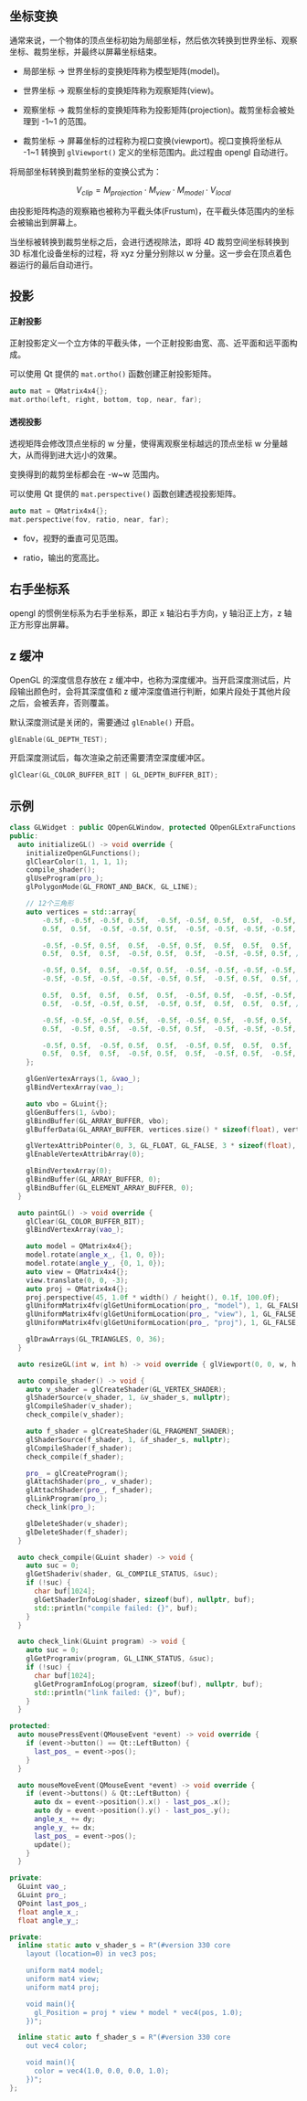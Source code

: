 ## 坐标变换

通常来说，一个物体的顶点坐标初始为局部坐标，然后依次转换到世界坐标、观察坐标、裁剪坐标，并最终以屏幕坐标结束。

- 局部坐标 -> 世界坐标的变换矩阵称为模型矩阵(model)。

- 世界坐标 -> 观察坐标的变换矩阵称为观察矩阵(view)。

- 观察坐标 -> 裁剪坐标的变换矩阵称为投影矩阵(projection)。裁剪坐标会被处理到 -1~1 的范围。

- 裁剪坐标 -> 屏幕坐标的过程称为视口变换(viewport)。视口变换将坐标从 -1~1 转换到 `glViewport()` 定义的坐标范围内。此过程由 opengl 自动进行。

将局部坐标转换到裁剪坐标的变换公式为：

$$
V_{clip} = M_{projection} \cdot M_{view} \cdot M_{model} \cdot V_{local}
$$

由投影矩阵构造的观察箱也被称为平截头体(Frustum)，在平截头体范围内的坐标会被输出到屏幕上。

当坐标被转换到裁剪坐标之后，会进行透视除法，即将 4D 裁剪空间坐标转换到 3D 标准化设备坐标的过程，将 xyz 分量分别除以 w 分量。这一步会在顶点着色器运行的最后自动进行。

## 投影

#### 正射投影

正射投影定义一个立方体的平截头体，一个正射投影由宽、高、近平面和远平面构成。

可以使用 Qt 提供的 `mat.ortho()` 函数创建正射投影矩阵。

```cpp
auto mat = QMatrix4x4{};
mat.ortho(left, right, bottom, top, near, far);
```

#### 透视投影

透视矩阵会修改顶点坐标的 w 分量，使得离观察坐标越远的顶点坐标 w 分量越大，从而得到进大远小的效果。

变换得到的裁剪坐标都会在 -w~w 范围内。

可以使用 Qt 提供的 `mat.perspective()` 函数创建透视投影矩阵。

```cpp
auto mat = QMatrix4x4{};
mat.perspective(fov, ratio, near, far);
```

- fov，视野的垂直可见范围。

- ratio，输出的宽高比。

## 右手坐标系

opengl 的惯例坐标系为右手坐标系，即正 x 轴沿右手方向，y 轴沿正上方，z 轴正方形穿出屏幕。

## z 缓冲

OpenGL 的深度信息存放在 z 缓冲中，也称为深度缓冲。当开启深度测试后，片段输出颜色时，会将其深度值和 z 缓冲深度值进行判断，如果片段处于其他片段之后，会被丢弃，否则覆盖。

默认深度测试是关闭的，需要通过 `glEnable()` 开启。

```cpp
glEnable(GL_DEPTH_TEST);
```

开启深度测试后，每次渲染之前还需要清空深度缓冲区。

```cpp
glClear(GL_COLOR_BUFFER_BIT | GL_DEPTH_BUFFER_BIT);
```

## 示例

```cpp
class GLWidget : public QOpenGLWindow, protected QOpenGLExtraFunctions {
public:
  auto initializeGL() -> void override {
    initializeOpenGLFunctions();
    glClearColor(1, 1, 1, 1);
    compile_shader();
    glUseProgram(pro_);
    glPolygonMode(GL_FRONT_AND_BACK, GL_LINE);

    // 12个三角形
    auto vertices = std::array{
        -0.5f, -0.5f, -0.5f, 0.5f,  -0.5f, -0.5f, 0.5f,  0.5f,  -0.5f,
        0.5f,  0.5f,  -0.5f, -0.5f, 0.5f,  -0.5f, -0.5f, -0.5f, -0.5f, //

        -0.5f, -0.5f, 0.5f,  0.5f,  -0.5f, 0.5f,  0.5f,  0.5f,  0.5f,
        0.5f,  0.5f,  0.5f,  -0.5f, 0.5f,  0.5f,  -0.5f, -0.5f, 0.5f, //

        -0.5f, 0.5f,  0.5f,  -0.5f, 0.5f,  -0.5f, -0.5f, -0.5f, -0.5f,
        -0.5f, -0.5f, -0.5f, -0.5f, -0.5f, 0.5f,  -0.5f, 0.5f,  0.5f, //

        0.5f,  0.5f,  0.5f,  0.5f,  0.5f,  -0.5f, 0.5f,  -0.5f, -0.5f,
        0.5f,  -0.5f, -0.5f, 0.5f,  -0.5f, 0.5f,  0.5f,  0.5f,  0.5f, //

        -0.5f, -0.5f, -0.5f, 0.5f,  -0.5f, -0.5f, 0.5f,  -0.5f, 0.5f,
        0.5f,  -0.5f, 0.5f,  -0.5f, -0.5f, 0.5f,  -0.5f, -0.5f, -0.5f, //

        -0.5f, 0.5f,  -0.5f, 0.5f,  0.5f,  -0.5f, 0.5f,  0.5f,  0.5f,
        0.5f,  0.5f,  0.5f,  -0.5f, 0.5f,  0.5f,  -0.5f, 0.5f,  -0.5f, //
    };

    glGenVertexArrays(1, &vao_);
    glBindVertexArray(vao_);

    auto vbo = GLuint{};
    glGenBuffers(1, &vbo);
    glBindBuffer(GL_ARRAY_BUFFER, vbo);
    glBufferData(GL_ARRAY_BUFFER, vertices.size() * sizeof(float), vertices.data(), GL_STATIC_DRAW);

    glVertexAttribPointer(0, 3, GL_FLOAT, GL_FALSE, 3 * sizeof(float), (void *)0);
    glEnableVertexAttribArray(0);

    glBindVertexArray(0);
    glBindBuffer(GL_ARRAY_BUFFER, 0);
    glBindBuffer(GL_ELEMENT_ARRAY_BUFFER, 0);
  }

  auto paintGL() -> void override {
    glClear(GL_COLOR_BUFFER_BIT);
    glBindVertexArray(vao_);

    auto model = QMatrix4x4{};
    model.rotate(angle_x_, {1, 0, 0});
    model.rotate(angle_y_, {0, 1, 0});
    auto view = QMatrix4x4{};
    view.translate(0, 0, -3);
    auto proj = QMatrix4x4{};
    proj.perspective(45, 1.0f * width() / height(), 0.1f, 100.0f);
    glUniformMatrix4fv(glGetUniformLocation(pro_, "model"), 1, GL_FALSE, model.data());
    glUniformMatrix4fv(glGetUniformLocation(pro_, "view"), 1, GL_FALSE, view.data());
    glUniformMatrix4fv(glGetUniformLocation(pro_, "proj"), 1, GL_FALSE, proj.data());

    glDrawArrays(GL_TRIANGLES, 0, 36);
  }

  auto resizeGL(int w, int h) -> void override { glViewport(0, 0, w, h); }

  auto compile_shader() -> void {
    auto v_shader = glCreateShader(GL_VERTEX_SHADER);
    glShaderSource(v_shader, 1, &v_shader_s, nullptr);
    glCompileShader(v_shader);
    check_compile(v_shader);

    auto f_shader = glCreateShader(GL_FRAGMENT_SHADER);
    glShaderSource(f_shader, 1, &f_shader_s, nullptr);
    glCompileShader(f_shader);
    check_compile(f_shader);

    pro_ = glCreateProgram();
    glAttachShader(pro_, v_shader);
    glAttachShader(pro_, f_shader);
    glLinkProgram(pro_);
    check_link(pro_);

    glDeleteShader(v_shader);
    glDeleteShader(f_shader);
  }

  auto check_compile(GLuint shader) -> void {
    auto suc = 0;
    glGetShaderiv(shader, GL_COMPILE_STATUS, &suc);
    if (!suc) {
      char buf[1024];
      glGetShaderInfoLog(shader, sizeof(buf), nullptr, buf);
      std::println("compile failed: {}", buf);
    }
  }

  auto check_link(GLuint program) -> void {
    auto suc = 0;
    glGetProgramiv(program, GL_LINK_STATUS, &suc);
    if (!suc) {
      char buf[1024];
      glGetProgramInfoLog(program, sizeof(buf), nullptr, buf);
      std::println("link failed: {}", buf);
    }
  }

protected:
  auto mousePressEvent(QMouseEvent *event) -> void override {
    if (event->button() == Qt::LeftButton) {
      last_pos_ = event->pos();
    }
  }

  auto mouseMoveEvent(QMouseEvent *event) -> void override {
    if (event->buttons() & Qt::LeftButton) {
      auto dx = event->position().x() - last_pos_.x();
      auto dy = event->position().y() - last_pos_.y();
      angle_x_ += dy;
      angle_y_ += dx;
      last_pos_ = event->pos();
      update();
    }
  }

private:
  GLuint vao_;
  GLuint pro_;
  QPoint last_pos_;
  float angle_x_;
  float angle_y_;

private:
  inline static auto v_shader_s = R"(#version 330 core
    layout (location=0) in vec3 pos;

    uniform mat4 model;
    uniform mat4 view;
    uniform mat4 proj;

    void main(){
      gl_Position = proj * view * model * vec4(pos, 1.0);
    })";

  inline static auto f_shader_s = R"(#version 330 core
    out vec4 color;

    void main(){
      color = vec4(1.0, 0.0, 0.0, 1.0);
    })";
};
```
